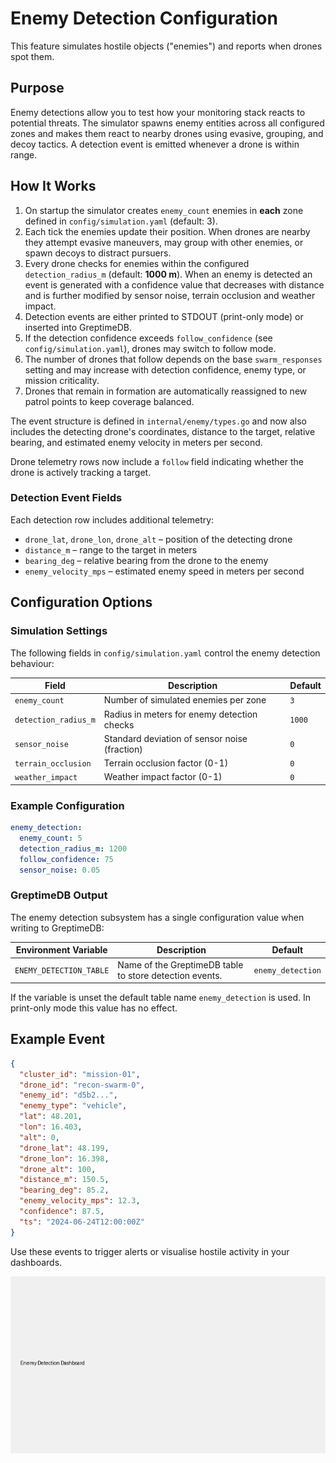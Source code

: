 # Enemy Detection Configuration

This feature simulates hostile objects ("enemies") and reports when drones spot them.

## Purpose

Enemy detections allow you to test how your monitoring stack reacts to potential threats. The simulator
spawns enemy entities across all configured zones and makes them react to nearby drones using evasive,
grouping, and decoy tactics. A detection event is emitted whenever a drone is within range.

## How It Works

1. On startup the simulator creates `enemy_count` enemies in **each** zone defined in `config/simulation.yaml` (default: 3).
2. Each tick the enemies update their position. When drones are nearby they attempt evasive maneuvers,
   may group with other enemies, or spawn decoys to distract pursuers.
3. Every drone checks for enemies within the configured `detection_radius_m` (default: **1000&nbsp;m**). When an enemy is detected an event is generated with a
   confidence value that decreases with distance and is further modified by sensor noise, terrain occlusion and weather impact.
4. Detection events are either printed to STDOUT (print-only mode) or inserted into GreptimeDB.
5. If the detection confidence exceeds `follow_confidence` (see `config/simulation.yaml`), drones may switch to follow mode.
6. The number of drones that follow depends on the base `swarm_responses` setting and may increase with detection confidence, enemy type, or mission criticality.
7. Drones that remain in formation are automatically reassigned to new patrol points to keep coverage balanced.

The event structure is defined in `internal/enemy/types.go` and now also includes the detecting drone's
coordinates, distance to the target, relative bearing, and estimated enemy velocity in meters per second.

Drone telemetry rows now include a `follow` field indicating whether the drone is actively tracking a target.

### Detection Event Fields

Each detection row includes additional telemetry:
- `drone_lat`, `drone_lon`, `drone_alt` – position of the detecting drone
- `distance_m` – range to the target in meters
- `bearing_deg` – relative bearing from the drone to the enemy
- `enemy_velocity_mps` – estimated enemy speed in meters per second

## Configuration Options

### Simulation Settings

The following fields in `config/simulation.yaml` control the enemy detection behaviour:

| Field               | Description                                      | Default |
|---------------------|--------------------------------------------------|---------|
| `enemy_count`       | Number of simulated enemies per zone             | `3`     |
| `detection_radius_m`| Radius in meters for enemy detection checks      | `1000`  |
| `sensor_noise`      | Standard deviation of sensor noise (fraction)    | `0`     |
| `terrain_occlusion` | Terrain occlusion factor (0-1)                   | `0`     |
| `weather_impact`    | Weather impact factor (0-1)                      | `0`     |

### Example Configuration

```yaml
enemy_detection:
  enemy_count: 5
  detection_radius_m: 1200
  follow_confidence: 75
  sensor_noise: 0.05
```

### GreptimeDB Output

The enemy detection subsystem has a single configuration value when writing to GreptimeDB:

| Environment Variable      | Description                                               | Default            |
|---------------------------|-----------------------------------------------------------|--------------------|
| `ENEMY_DETECTION_TABLE`   | Name of the GreptimeDB table to store detection events.   | `enemy_detection`  |

If the variable is unset the default table name `enemy_detection` is used. In print-only mode this value has
no effect.


## Example Event

```json
{
  "cluster_id": "mission-01",
  "drone_id": "recon-swarm-0",
  "enemy_id": "d5b2...",
  "enemy_type": "vehicle",
  "lat": 48.201,
  "lon": 16.403,
  "alt": 0,
  "drone_lat": 48.199,
  "drone_lon": 16.398,
  "drone_alt": 100,
  "distance_m": 150.5,
  "bearing_deg": 85.2,
  "enemy_velocity_mps": 12.3,
  "confidence": 87.5,
  "ts": "2024-06-24T12:00:00Z"
}
```

Use these events to trigger alerts or visualise hostile activity in your dashboards.

![Enemy Detection Dashboard](images/enemy-detection-dashboard.png)
